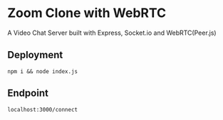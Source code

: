 # Zoom Clone with WebRTC
A Video Chat Server built with Express, Socket.io and WebRTC(Peer.js)

## Deployment
```
npm i && node index.js
```

## Endpoint
```
localhost:3000/connect
```
